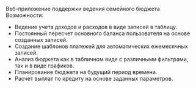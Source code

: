 Веб-приложение поддержки ведения семейного бюджета
Возможности:
* Ведение учета доходов и расходов в виде записей в таблицу.
* Постоянный пересчет основного баланса пользователя на основе созданных записей.
* Создание шаблонов платежей для автоматических ежемесячных записей.
* Анализ бюджета как в табличном виде с различными фильтрами, так и в виде графиков.
* Планирование бюджета на будущий период времени.
* Расчет выплат по кредиту на основе заданных параметров.